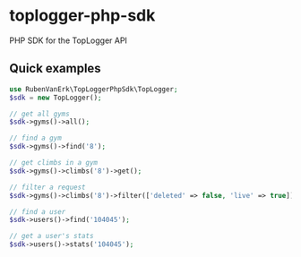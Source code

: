 # toplogger-php-sdk
PHP SDK for the TopLogger API

## Quick examples

```php
use RubenVanErk\TopLoggerPhpSdk\TopLogger;
$sdk = new TopLogger();

// get all gyms
$sdk->gyms()->all();

// find a gym
$sdk->gyms()->find('8');

// get climbs in a gym
$sdk->gyms()->climbs('8')->get();

// filter a request
$sdk->gyms()->climbs('8')->filter(['deleted' => false, 'live' => true])->get();

// find a user
$sdk->users()->find('104045');

// get a user's stats
$sdk->users()->stats('104045');

```